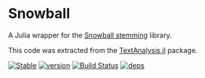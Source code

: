 # Snowball

A Julia wrapper for the [Snowball stemming](https://snowballstem.org/) library.

This code was extracted from the [TextAnalysis.jl](https://github.com/juliatext/TextAnalysis.jl/) package.

[![Stable](https://img.shields.io/badge/docs-stable-blue.svg)](https://juliahub.com/docs/Snowball)
[![version](https://juliahub.com/docs/Snowball/version.svg)](https://juliahub.com/ui/Packages/Snowball/agUCL)
[![Build Status](https://travis-ci.org/juliatext/Snowball.jl.svg?branch=master)](https://travis-ci.com/juliatext/Snowball.jl)
[![deps](https://juliahub.com/docs/Snowball/deps.svg)](https://juliahub.com/ui/Packages/Snowball/agUCL?t=2)

